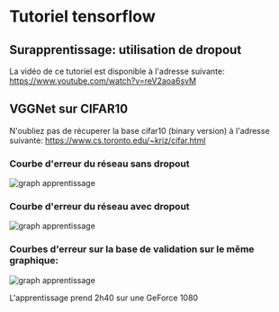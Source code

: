 # Tutoriel tensorflow
## Surapprentissage: utilisation de dropout

La vidéo de ce tutoriel est disponible à l'adresse suivante: https://www.youtube.com/watch?v=reV2aoa6svM

## VGGNet sur CIFAR10

N'oubliez pas de récuperer la base cifar10 (binary version) à l'adresse suivante:
https://www.cs.toronto.edu/~kriz/cifar.html

### Courbe d'erreur du réseau sans dropout
![graph apprentissage](https://github.com/L42Project/Tutoriels/blob/master/Tensorflow/tutoriel9/Loss_sans_dropout)

### Courbe d'erreur du réseau avec dropout
![graph apprentissage](https://github.com/L42Project/Tutoriels/blob/master/Tensorflow/tutoriel9/Loss_avec_dropout)

### Courbes d'erreur sur la base de validation sur le même graphique:
![graph apprentissage](https://github.com/L42Project/Tutoriels/blob/master/Tensorflow/tutoriel9/Figure_1.png)

L'apprentissage prend 2h40 sur une GeForce 1080

